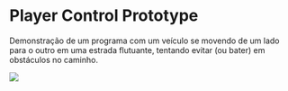 # Player Control Prototype

Demonstração de um programa com um veículo se movendo de um lado para o outro em uma estrada flutuante, 
tentando evitar (ou bater) em obstáculos no caminho.

![](https://user-images.githubusercontent.com/34041465/157248930-69dcebe4-5cb9-4271-aa1a-20748f618ab6.gif)

